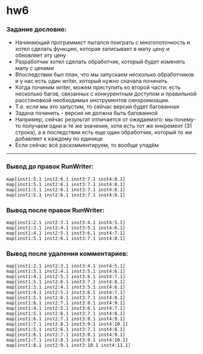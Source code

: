 # hw6

### Задание дословно:

* Начинающий программист пытался поиграть с многопоточность и хотел сделать функцию, которая записывает в мапу цену и
  обновляет эту цену
* Разработчик хотел сделать обработчик, который будет изменять мапу с ценами
* Впоследствии был план, что мы запускаем несколько обработчиков и у нас есть один writer, который нужно сначала
  починить
* Когда починим writer, можем приступить ко второй части: есть несколько багов, связанных с конкурентным доступом и
  правильной расстановкой необходимых инструментов синхронизации.
* Т.е. если мы это запустим, то сейчас версия будет багованная
* Задача починить - версия не должна быть багованной
* Например, сейчас результат отличается от ожидаемого: мы почему-то получаем одни и те же значения, хотя есть тот же
  инкремент (31 строка), а в последствии есть еще один обработчик, который то же добавляет к каждому по единице
* Если сейчас всё раскомментируем, то вообще упадём


---

### Вывод до правок RunWriter:

```
map[inst1:5.1 inst2:6.1 inst3:7.1 inst4:8.1]
map[inst1:5.1 inst2:6.1 inst3:7.1 inst4:8.1]
map[inst1:5.1 inst2:6.1 inst3:7.1 inst4:8.1]
map[inst1:5.1 inst2:6.1 inst3:7.1 inst4:8.1]
```


### Вывод после правок RunWriter:

```
map[inst1:2.1 inst2:3.1 inst3:4.1 inst4:5.1]
map[inst1:3.1 inst2:4.1 inst3:5.1 inst4:6.1]
map[inst1:4.1 inst2:5.1 inst3:6.1 inst4:7.1]
map[inst1:5.1 inst2:6.1 inst3:7.1 inst4:8.1]
```

### Вывод после удаления комментариев:

```
map[inst1:2.1 inst2:3.1 inst3:4.1 inst4:5.1]
map[inst1:3.1 inst2:4.1 inst3:5.1 inst4:6.1]
map[inst1:4.1 inst2:5.1 inst3:6.1 inst4:7.1]
map[inst1:5.1 inst2:6.1 inst3:7.1 inst4:8.1]
map[inst1:3.1 inst2:4.1 inst3:5.1 inst4:6.1]
map[inst1:4.1 inst2:5.1 inst3:6.1 inst4:7.1]
map[inst1:5.1 inst2:6.1 inst3:7.1 inst4:8.1]
map[inst1:6.1 inst2:7.1 inst3:8.1 inst4:9.1]
map[inst1:4.1 inst2:5.1 inst3:6.1 inst4:7.1]
map[inst1:5.1 inst2:6.1 inst3:7.1 inst4:8.1]
map[inst1:6.1 inst2:7.1 inst3:8.1 inst4:9.1]
map[inst1:7.1 inst2:8.1 inst3:9.1 inst4:10.1]
map[inst1:5.1 inst2:6.1 inst3:7.1 inst4:8.1]
map[inst1:6.1 inst2:7.1 inst3:8.1 inst4:9.1]
map[inst1:7.1 inst2:8.1 inst3:9.1 inst4:10.1]
map[inst1:8.1 inst2:9.1 inst3:10.1 inst4:11.1]
```
